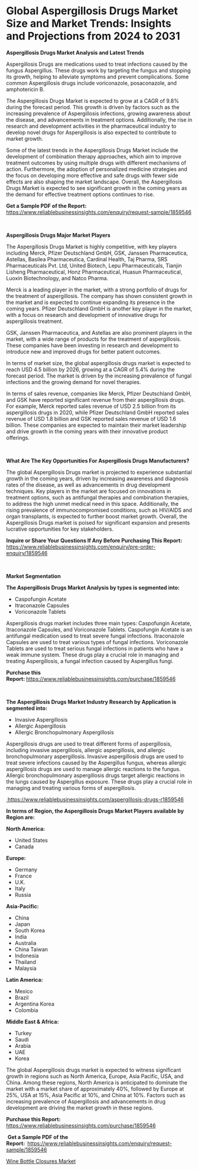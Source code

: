 <p><h1>Global Aspergillosis Drugs Market Size and Market Trends: Insights and Projections from 2024 to 2031</h1></p><p><strong>Aspergillosis Drugs Market Analysis and Latest Trends</strong></p>
<p><p>Aspergillosis Drugs are medications used to treat infections caused by the fungus Aspergillus. These drugs work by targeting the fungus and stopping its growth, helping to alleviate symptoms and prevent complications. Some common Aspergillosis drugs include voriconazole, posaconazole, and amphotericin B.</p><p>The Aspergillosis Drugs Market is expected to grow at a CAGR of 9.8% during the forecast period. This growth is driven by factors such as the increasing prevalence of Aspergillosis infections, growing awareness about the disease, and advancements in treatment options. Additionally, the rise in research and development activities in the pharmaceutical industry to develop novel drugs for Aspergillosis is also expected to contribute to market growth.</p><p>Some of the latest trends in the Aspergillosis Drugs Market include the development of combination therapy approaches, which aim to improve treatment outcomes by using multiple drugs with different mechanisms of action. Furthermore, the adoption of personalized medicine strategies and the focus on developing more effective and safe drugs with fewer side effects are also shaping the market landscape. Overall, the Aspergillosis Drugs Market is expected to see significant growth in the coming years as the demand for effective treatment options continues to rise.</p></p>
<p><strong>Get a Sample PDF of the Report:&nbsp;</strong> <a href="https://www.reliablebusinessinsights.com/enquiry/request-sample/1859546">https://www.reliablebusinessinsights.com/enquiry/request-sample/1859546</a></p>
<p>&nbsp;</p>
<p><strong>Aspergillosis Drugs Major Market Players</strong></p>
<p><p>The Aspergillosis Drugs Market is highly competitive, with key players including Merck, Pfizer Deutschland GmbH, GSK, Janssen Pharmaceutica, Astellas, Basilea Pharmaceutica, Cardinal Health, Taj Pharma, SRS Pharmaceuticals Pvt. Ltd, United Biotech, Lepu Pharmaceuticals, Tianjin Lisheng Pharmaceutical, Honz Pharmaceutical, Huasun Pharmaceutical, Luoxin Biotechnology, and Natco Pharma.</p><p>Merck is a leading player in the market, with a strong portfolio of drugs for the treatment of aspergillosis. The company has shown consistent growth in the market and is expected to continue expanding its presence in the coming years. Pfizer Deutschland GmbH is another key player in the market, with a focus on research and development of innovative drugs for aspergillosis treatment.</p><p>GSK, Janssen Pharmaceutica, and Astellas are also prominent players in the market, with a wide range of products for the treatment of aspergillosis. These companies have been investing in research and development to introduce new and improved drugs for better patient outcomes.</p><p>In terms of market size, the global aspergillosis drugs market is expected to reach USD 4.5 billion by 2026, growing at a CAGR of 5.4% during the forecast period. The market is driven by the increasing prevalence of fungal infections and the growing demand for novel therapies.</p><p>In terms of sales revenue, companies like Merck, Pfizer Deutschland GmbH, and GSK have reported significant revenue from their aspergillosis drugs. For example, Merck reported sales revenue of USD 2.5 billion from its aspergillosis drugs in 2020, while Pfizer Deutschland GmbH reported sales revenue of USD 1.8 billion and GSK reported sales revenue of USD 1.6 billion. These companies are expected to maintain their market leadership and drive growth in the coming years with their innovative product offerings.</p></p>
<p>&nbsp;</p>
<p><strong>What Are The Key Opportunities For Aspergillosis Drugs Manufacturers?</strong></p>
<p><p>The global Aspergillosis Drugs market is projected to experience substantial growth in the coming years, driven by increasing awareness and diagnosis rates of the disease, as well as advancements in drug development techniques. Key players in the market are focused on innovations in treatment options, such as antifungal therapies and combination therapies, to address the high unmet medical need in this space. Additionally, the rising prevalence of immunocompromised conditions, such as HIV/AIDS and organ transplants, is expected to further boost market growth. Overall, the Aspergillosis Drugs market is poised for significant expansion and presents lucrative opportunities for key stakeholders.</p></p>
<p><strong>Inquire or Share Your Questions If Any Before Purchasing This Report:</strong> <a href="https://www.reliablebusinessinsights.com/enquiry/pre-order-enquiry/1859546">https://www.reliablebusinessinsights.com/enquiry/pre-order-enquiry/1859546</a></p>
<p>&nbsp;</p>
<p><strong>Market Segmentation</strong></p>
<p><strong>The Aspergillosis Drugs Market Analysis by types is segmented into:</strong></p>
<p><ul><li>Caspofungin Acetate</li><li>Itraconazole Capsules</li><li>Voriconazole Tablets</li></ul></p>
<p><p>Aspergillosis drugs market includes three main types: Caspofungin Acetate, Itraconazole Capsules, and Voriconazole Tablets. Caspofungin Acetate is an antifungal medication used to treat severe fungal infections. Itraconazole Capsules are used to treat various types of fungal infections. Voriconazole Tablets are used to treat serious fungal infections in patients who have a weak immune system. These drugs play a crucial role in managing and treating Aspergillosis, a fungal infection caused by Aspergillus fungi.</p></p>
<p><strong>Purchase this Report:&nbsp;</strong><a href="https://www.reliablebusinessinsights.com/purchase/1859546">https://www.reliablebusinessinsights.com/purchase/1859546</a></p>
<p>&nbsp;</p>
<p><strong>The Aspergillosis Drugs Market Industry Research by Application is segmented into:</strong></p>
<p><ul><li>Invasive Aspergillosis</li><li>Allergic Aspergillosis</li><li>Allergic Bronchopulmonary Aspergillosis</li></ul></p>
<p><p>Aspergillosis drugs are used to treat different forms of aspergillosis, including invasive aspergillosis, allergic aspergillosis, and allergic bronchopulmonary aspergillosis. Invasive aspergillosis drugs are used to treat severe infections caused by the Aspergillus fungus, whereas allergic aspergillosis drugs are used to manage allergic reactions to the fungus. Allergic bronchopulmonary aspergillosis drugs target allergic reactions in the lungs caused by Aspergillus exposure. These drugs play a crucial role in managing and treating various forms of aspergillosis.</p></p>
<p><a href="https://www.reliablebusinessinsights.com/aspergillosis-drugs-r1859546">&nbsp;https://www.reliablebusinessinsights.com/aspergillosis-drugs-r1859546</a></p>
<p><strong>In terms of Region, the Aspergillosis Drugs Market Players available by Region are:</strong></p>
<p>
    <p> <strong> North America: </strong>
        <ul>
            <li>United States</li>
            <li>Canada</li>
        </ul>
        </p> 
    <p> <strong> Europe: </strong>
        <ul>
            <li>Germany</li>
            <li>France</li>
            <li>U.K.</li>
            <li>Italy</li>
            <li>Russia</li>
        </ul>
        </p> 
    <p> <strong> Asia-Pacific: </strong>
        <ul>
            <li>China</li>
            <li>Japan</li>
            <li>South Korea</li>
            <li>India</li>
            <li>Australia</li>
            <li>China Taiwan</li>
            <li>Indonesia</li>
            <li>Thailand</li>
            <li>Malaysia</li>
        </ul>
        </p> 
    <p> <strong> Latin America: </strong>
        <ul>
            <li>Mexico</li>
            <li>Brazil</li>
            <li>Argentina Korea</li>
            <li>Colombia</li>
        </ul>
        </p> 
    <p> <strong> Middle East & Africa: </strong>
        <ul>
            <li>Turkey</li>
            <li>Saudi</li>
            <li>Arabia</li>
            <li>UAE</li>
            <li>Korea</li>
        </ul>
    </p>
    </p>
<p><p>The global Aspergillosis drugs market is expected to witness significant growth in regions such as North America, Europe, Asia Pacific, USA, and China. Among these regions, North America is anticipated to dominate the market with a market share of approximately 40%, followed by Europe at 25%, USA at 15%, Asia Pacific at 10%, and China at 10%. Factors such as increasing prevalence of Aspergillosis and advancements in drug development are driving the market growth in these regions.</p></p>
<p><strong>Purchase this Report: </strong><a href="https://www.reliablebusinessinsights.com/purchase/1859546">https://www.reliablebusinessinsights.com/purchase/1859546</a></p>
<p>&nbsp;<strong>Get a Sample PDF of the Report:&nbsp;&nbsp;</strong><a href="https://www.reliablebusinessinsights.com/enquiry/request-sample/1859546">https://www.reliablebusinessinsights.com/enquiry/request-sample/1859546</a></p>
<p><strong></strong></p>
<p><p><a href="https://github.com/IkeSchumm04/Market-Research-Report-List-1/blob/main/wine-bottle-closures-market.md">Wine Bottle Closures Market</a></p></p>
